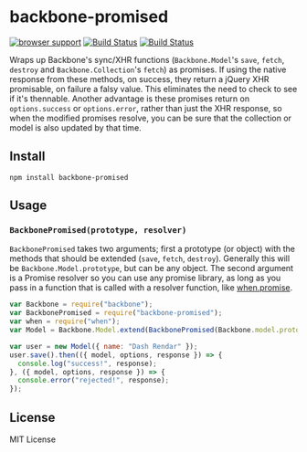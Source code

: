 # backbone-promised

[![browser support](https://ci.testling.com/jsantell/backbone-promised.png)](https://ci.testling.com/jsantell/backbone-promised)
[![Build Status](http://img.shields.io/travis/jsantell/backbone-promised.svg?style=flat-square)](https://travis-ci.org/jsantell/backbone-promised)
[![Build Status](http://img.shields.io/npm/v/backbone-promised.svg?style=flat-square)](https://www.npmjs.org/package/backbone-promised)

Wraps up Backbone's sync/XHR functions (`Backbone.Model`'s `save`, `fetch`, `destroy` and `Backbone.Collection`'s `fetch`) as promises. If using the native response from these methods, on success, they return a jQuery XHR promisable, on failure a falsy value. This eliminates the need to check to see if it's thennable. Another advantage is these promises return on `options.success` or `options.error`, rather than just the XHR response, so when the modified promises resolve, you can be sure that the collection or model is also updated by that time.

## Install

`npm install backbone-promised`

## Usage

### `BackbonePromised(prototype, resolver)`

`BackbonePromised` takes two arguments; first a prototype (or object) with the methods that
should be extended (`save`, `fetch`, `destroy`). Generally this will be `Backbone.Model.prototype`, but can be any object. The second argument is a Promise resolver so you can use any promise library, as long as you pass in a function that is called with a resolver function, like [when.promise](https://github.com/cujojs/when/blob/master/docs/api.md#whenpromise).

```javascript
var Backbone = require("backbone");
var BackbonePromised = require("backbone-promised");
var when = require("when");
var Model = Backbone.Model.extend(BackbonePromised(Backbone.model.prototype, when.promise));

var user = new Model({ name: "Dash Rendar" });
user.save().then(({ model, options, response }) => {
  console.log("success!", response);
}, ({ model, options, response }) => {
  console.error("rejected!", response);
});
```

## License

MIT License
